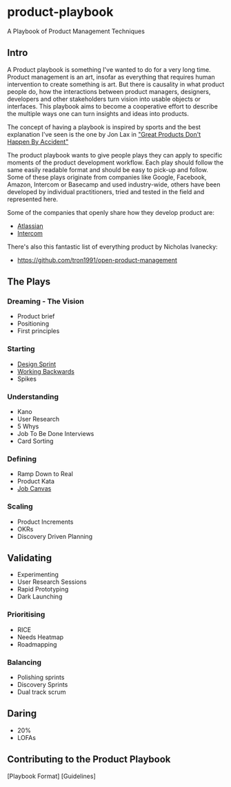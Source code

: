 # product-playbook
A Playbook of Product Management Techniques

## Intro
A Product playbook is something I've wanted to do for a very long time.
Product management is an art, insofar as everything that requires human intervention to create something is art. But there is causality in what product people do, how the interactions between product managers, designers, developers and other stakeholders turn vision into usable objects or interfaces. This playbook aims to become a cooperative effort to describe the multiple ways one can turn insights and ideas into products.

The concept of having a playbook is inspired by sports and the best explanation I've seen is the one by Jon Lax in ["Great Products Don't Happen By Accident"](https://medium.com/great-products-dont-happen-by-accident/great-products-dont-happen-by-accident-f46323d8ad94)

The product playbook wants to give people plays they can apply to specific moments of the product development workflow. Each play should follow the same easily readable format and should be easy to pick-up and follow. Some of these plays originate from companies like Google, Facebook, Amazon, Intercom or Basecamp and used industry-wide, others have been developed by individual practitioners, tried and tested in the field and represented here.

Some of the companies that openly share how they develop product are:
* [Atlassian](https://www.atlassian.com/team-playbook/plays)
* [Intercom](https://www.intercom.com/books/product-management)

There's also this fantastic list of everything product by Nicholas Ivanecky:
* https://github.com/tron1991/open-product-management

## The Plays

### Dreaming - The Vision
* Product brief
* Positioning
* First principles

### Starting
* [Design Sprint](https://github.com/colivetree/product-playbook/blob/master/design_sprint.md)
* [Working Backwards](https://github.com/colivetree/product-playbook/blob/master/working_backwards.md)
* Spikes

### Understanding
* Kano
* User Research
* 5 Whys
* Job To Be Done Interviews
* Card Sorting

### Defining
* Ramp Down to Real
* Product Kata
* [Job Canvas](https://github.com/colivetree/product-playbook/blob/master/job_canvas.md)


### Scaling
* Product Increments
* OKRs
* Discovery Driven Planning

## Validating
* Experimenting
* User Research Sessions
* Rapid Prototyping
* Dark Launching

### Prioritising
* RICE
* Needs Heatmap
* Roadmapping

### Balancing
* Polishing sprints
* Discovery Sprints
* Dual track scrum

## Daring
* 20%
* LOFAs

## Contributing to the Product Playbook
[Playbook Format]
[Guidelines]

